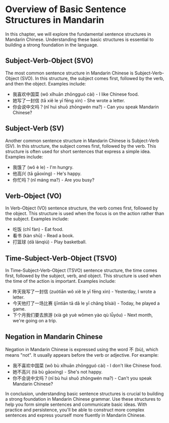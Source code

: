 Overview of Basic Sentence Structures in Mandarin
======================================================================================

In this chapter, we will explore the fundamental sentence structures in Mandarin Chinese. Understanding these basic structures is essential to building a strong foundation in the language.

Subject-Verb-Object (SVO)
-------------------------

The most common sentence structure in Mandarin Chinese is Subject-Verb-Object (SVO). In this structure, the subject comes first, followed by the verb, and then the object. Examples include:

* 我喜欢中国菜 (wǒ xǐhuān zhōngguó cài) - I like Chinese food.
* 她写了一封信 (tā xiě le yī fēng xìn) - She wrote a letter.
* 你会说中文吗？(nǐ huì shuō zhōngwén ma?) - Can you speak Mandarin Chinese?

Subject-Verb (SV)
-----------------

Another common sentence structure in Mandarin Chinese is Subject-Verb (SV). In this structure, the subject comes first, followed by the verb. This structure is often used for short sentences that express a simple idea. Examples include:

* 我饿了 (wǒ è le) - I'm hungry.
* 他高兴 (tā gāoxìng) - He's happy.
* 你忙吗？(nǐ máng ma?) - Are you busy?

Verb-Object (VO)
----------------

In Verb-Object (VO) sentence structure, the verb comes first, followed by the object. This structure is used when the focus is on the action rather than the subject. Examples include:

* 吃饭 (chī fàn) - Eat food.
* 看书 (kàn shū) - Read a book.
* 打篮球 (dǎ lánqiú) - Play basketball.

Time-Subject-Verb-Object (TSVO)
-------------------------------

In Time-Subject-Verb-Object (TSVO) sentence structure, the time comes first, followed by the subject, verb, and object. This structure is used when the time of the action is important. Examples include:

* 昨天我写了一封信 (zuótiān wǒ xiě le yī fēng xìn) - Yesterday, I wrote a letter.
* 今天他打了一场比赛 (jīntiān tā dǎ le yī chǎng bǐsài) - Today, he played a game.
* 下个月我们要去旅游 (xià gè yuè wǒmen yào qù lǚyóu) - Next month, we're going on a trip.

Negation in Mandarin Chinese
----------------------------

Negation in Mandarin Chinese is expressed using the word 不 (bù), which means "not". It usually appears before the verb or adjective. For example:

* 我不喜欢中国菜 (wǒ bù xǐhuān zhōngguó cài) - I don't like Chinese food.
* 她不高兴 (tā bù gāoxìng) - She's not happy.
* 你不会说中文吗？(nǐ bù huì shuō zhōngwén ma?) - Can't you speak Mandarin Chinese?

In conclusion, understanding basic sentence structures is crucial to building a strong foundation in Mandarin Chinese grammar. Use these structures to help you form simple sentences and communicate basic ideas. With practice and persistence, you'll be able to construct more complex sentences and express yourself more fluently in Mandarin Chinese.
